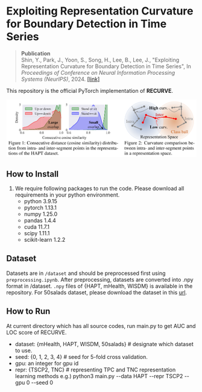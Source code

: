# Exploiting Representation Curvature for Boundary Detection in Time Series

> __Publication__ </br>
> Shin, Y., Park, J., Yoon, S., Song, H., Lee, B., Lee, J., "Exploiting Representation Curvature for Boundary Detection in Time Series", In *Proceedings of Conference on Neural Information Processing Systems (NeurIPS)*, 2024. [[link]](https://nips.cc/virtual/2024/poster/94837)

This repository is the official PyTorch implementation of **RECURVE**.

<img src='figure.png'>

## How to Install

1. We require following packages to run the code. Please download all requirements in your python environment. 
	- python 3.9.15
	- pytorch 1.13.1
	- numpy 1.25.0
	- pandas 1.4.4
	- cuda 11.7.1 
	- scipy 1.11.1
	- scikit-learn 1.2.2

## Dataset

Datasets are in `/dataset` and should be preprocessed first using `preprocessing.ipynb`. After preprocessing, datasets are converted into .npy format in /dataset. `.npy` files of {HAPT, mHealth, WISDM} is available in the repository. For 50salads dataset, please download the dataset in this [url](https://zenodo.org/record/3625992#.YVwLbdpBx1N).

## How to Run

At current directory which has all source codes, run main.py to get AUC and LOC score of RECURVE.
- dataset: {mHealth, HAPT, WISDM, 50salads}   # designate which dataset to use.
- seed: {0, 1, 2, 3, 4}	# seed for 5-fold cross validation.
- gpu: an integer for gpu id
- repr: {TSCP2, TNC} # representing TPC and TNC representation learning methods
e.g.) python3 main.py --data HAPT --repr TSCP2 --gpu 0 --seed 0

 
 
 
 
 
 
 
 
 
 
 
 
 
 
 
 
 
 
 
 
 
 
 
 
 
 
 
 
 
 
 
 
 
 
 
 
 
 
 
 
 
 
 
 
 
 
 
 
 
 
 
 
 
 
 
 
 
 
 
 
 
 
 
 
 
 
 
 
 
 
 
 
 
 
 
 
 
 
 
 
 
 
 
 
 
 
 
 
 
 
 
 
 
 
 
 
 
 
 
 
 
 
 
 
 
 
 
 
 
 
 
 
 
 
 
 
 
 
 
 
 
 
 
 
 
 
 
 
 
 
 
 
 
 
 
 
 
 
 
 
 
 
 
 
 
 
 
 
 
 
 
 
 
 
 
 
 
 
 
 
 
 
 
 
 
 
 
 
 
 
 
 
 
 
 
 
 
 
 
 
 
 
 
 
 
 
 
 
 
 
 
